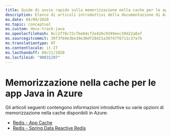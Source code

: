 ```yaml
---
title: Guide di avvio rapido sulla memorizzazione nella cache per le app Java in Azure
description: Elenco di articoli introduttivi della documentazione di Azure sulla memorizzazione nella cache per le app Java.
ms.date: 04/09/2020
ms.topic: conceptual
ms.custom: devx-track-java
ms.openlocfilehash: 0cc2778c72cfbe64cf2e426c9349eec39d22a8af
ms.sourcegitcommit: 39f3f69e3be39e30df28421a30747f6711c37a7b
ms.translationtype: HT
ms.contentlocale: it-IT
ms.lasthandoff: 09/21/2020
ms.locfileid: "90831297"
---
```

# <a name="caching-for-java-apps-on-azure"></a>Memorizzazione nella cache per le app Java in Azure

Gli articoli seguenti contengono informazioni introduttive su varie opzioni di memorizzazione nella cache disponibili in Azure:

- [Redis - App Cache](/azure/azure-cache-for-redis/cache-java-get-started)
- [Redis - Spring Data Reactive Redis](../spring-framework/configure-spring-boot-initializer-java-app-with-redis-cache.md)